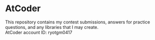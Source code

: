 # AtCoder

This repository contains my contest submissions, answers for practice questions, and any libraries that I may create.<br>
AtCoder account ID: ryotgm0417

